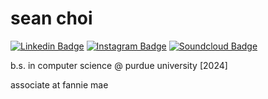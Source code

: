 # sean choi
[![Linkedin Badge](https://img.shields.io/badge/-szeans-blue?style=flat&link=https://www.linkedin.com/in/szeans/)](https://www.linkedin.com/in/szean/)
[![Instagram Badge](https://img.shields.io/badge/-szeans-purple?style=flat&link=https://instagram.com/szeans/)](https://instagram.com/szeans)
[![Soundcloud Badge](https://img.shields.io/badge/-szean-orange?style=flat&link=https://soundcloud.com/szean/)](https://soundcloud.com/szean)

<p>b.s. in computer science @ purdue university [2024]</p>
<p>associate at fannie mae</p>



<!--
#
### interests
-->



<!--
**szeans/szeans** is a ✨ _special_ ✨ repository because its `README.md` (this file) appears on your GitHub profile.

Here are some ideas to get you started:

- 🔭 I’m currently working on ...
- 🌱 I’m currently learning ...
- 👯 I’m looking to collaborate on ...
- 🤔 I’m looking for help with ...
- 💬 Ask me about ...
- 📫 How to reach me: ...
- 😄 Pronouns: ...
- ⚡ Fun fact: ...
-->
